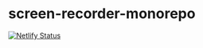# screen-recorder-monorepo

[![Netlify Status](https://api.netlify.com/api/v1/badges/20d2e1c1-a660-43aa-8ee7-8e1b0f12ea9b/deploy-status)](https://app.netlify.com/sites/vidpro/deploys)
